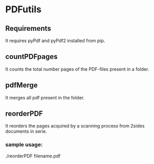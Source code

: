 # PDFutils

## Requirements
It requires pyPdf and pyPdf2 installed from pip.

## countPDFpages
It counts the total number pages of the PDF-files present in a folder.

## pdfMerge
It merges all pdf present in the folder.

## reorderPDF
It reorders the pages acquired by a scanning process from 2sides documents in serie.
### sample usage:
./reorderPDF filename.pdf